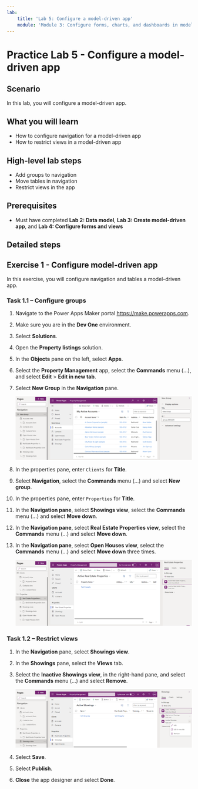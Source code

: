 ```yaml
---
lab:
    title: 'Lab 5: Configure a model-driven app'
    module: 'Module 3: Configure forms, charts, and dashboards in model-driven apps'
---
```


# Practice Lab 5 - Configure a model-driven app

## Scenario

In this lab, you will configure a model-driven app.

## What you will learn

- How to configure navigation for a model-driven app
- How to restrict views in a model-driven app

## High-level lab steps

- Add groups to navigation
- Move tables in navigation
- Restrict views in the app
  
## Prerequisites

- Must have completed **Lab 2: Data model**, **Lab 3: Create model-driven app**, and **Lab 4: Configure forms and views**

## Detailed steps

## Exercise 1 - Configure model-driven app

In this exercise, you will configure navigation and tables a model-driven app.

### Task 1.1 – Configure groups

1. Navigate to the Power Apps Maker portal <https://make.powerapps.com>.

1. Make sure you are in the **Dev One** environment.

1. Select **Solutions**.

1. Open the **Property listings** solution.

1. In the **Objects** pane on the left, select **Apps**.

1. Select the **Property Management** app, select the **Commands** menu (...), and select **Edit** > **Edit in new tab**.

1. Select **New Group** in the **Navigation** pane.

    ![Screenshot of model-driven app group.](../media/mda-group.png)

1. In the properties pane, enter `Clients` for **Title**.

1. Select **Navigation**, select the **Commands** menu (...) and select **New group**.

1. In the properties pane, enter `Properties` for **Title**.

1. In the **Navigation pane**, select **Showings view**, select the **Commands** menu (...) and select **Move down**.

1. In the **Navigation pane**, select **Real Estate Properties view**, select the **Commands** menu (...) and select **Move down**.

1. In the **Navigation pane**, select **Open Houses view**, select the **Commands** menu (...) and select **Move down** three times.

    ![Screenshot of model-driven app designer with navigation.](../media/mda-navigation.png)


### Task 1.2 – Restrict views

1. In the **Navigation** pane, select **Showings view**.

1. In the **Showings** pane, select the **Views** tab.

1. Select the **Inactive Showings view**, in the right-hand pane, and select the **Commands** menu (...) and select **Remove**.

    ![Screenshot of removing a view in the model-driven app designer.](../media/mda-remove-view.png)

1. Select **Save**.

1. Select **Publish**.

1. **Close** the app designer and select **Done**.

